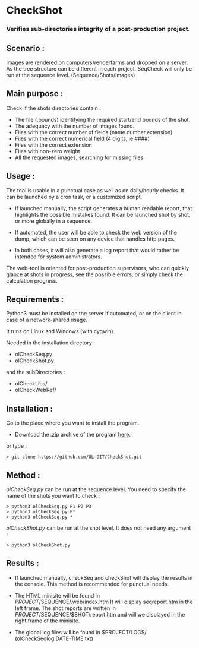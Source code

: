 # CheckShot
### Verifies sub-directories integrity of a post-production project. ###


## Scenario :

  Images are rendered on computers/renderfarms and dropped on a server.
  As the tree structure can be different in each project, SeqCheck
  will only be run at the sequence level. (Sequence/Shots/Images)


## Main purpose :

  Check if the shots directories contain :
- The file (.bounds) identifying the required start/end bounds of the shot.
- The adequacy with the number of images found.
- Files with the correct number of fields (name.number.extension)
- Files with the correct numerical field (4 digits, ie ####)
- Files with the correct extension
- Files with non-zero weight
- All the requested images, searching for missing files


## Usage :

  The tool is usable in a punctual case as well as on daily/hourly checks.
It can be launched by a cron task, or a customized script.

- If launched manually, the script generates a human readable report,
that highlights the possible mistakes found.
It can be launched shot by shot, or more globally in a sequence.

- If automated, the user will be able to check the web version
of the dump, which can be seen on any device that handles http pages.

- In both cases, it will also generate a log report that would rather
be intended for system administrators.

The web-tool is oriented for post-production supervisors, who can quickly
glance at shots in progress, see the possible errors, or simply check
the calculation progress.


## Requirements :

Python3 must be installed on the server if automated, 
or on the client in case of a network-shared usage.

It runs on Linux and Windows (with cygwin).

Needed in the installation directory :
  * olCheckSeq.py
  * olCheckShot.py
  
and the subDirectories :
  * olCheckLibs/
  * olCheckWebRef/



## Installation :

Go to the place where you want to install the program.

- Download the .zip archive of the program [here](https://github.com/OL-GIT/CheckShot/archive/refs/heads/main.zip).

or type :

```
> git clone https://github.com/OL-GIT/CheckShot.git
```


## Method :

*olCheckSeq.py* can be run at the sequence level.
You need to specify the name of the shots you want to check :
```
> python3 olCheckSeq.py P1 P2 P3
> python3 olCheckSeq.py P*
> python3 olCheckSeq.py *
```
*olCheckShot.py* can be run at the shot level.
It does not need any argument :
```
> python3 olCheckShot.py
```


## Results :

- If launched manually, checkSeq and checkShot will display the results in the console.
This method is recommended for punctual needs.

- The HTML minisite will be found in $PROJECT/$SEQUENCE/.web/index.htm
It will display seqreport.htm in the left frame.
The shot reports are written in $PROJECT/$SEQUENCE/$SHOT/report.htm and will we displayed in the right frame of the minisite.

- The global log files will be found in $PROJECT/LOGS/ (olCheckSeqlog.DATE-TIME.txt)


